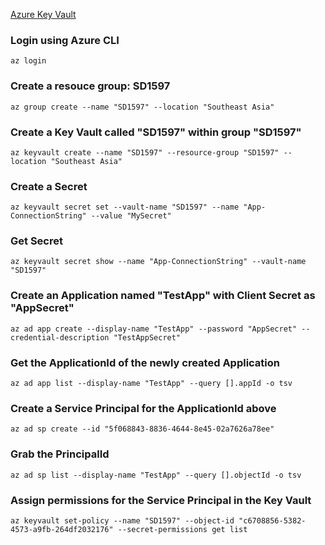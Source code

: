 [Azure Key Vault](https://docs.microsoft.com/en-us/azure/key-vault/key-vault-overview)

### Login using Azure CLI
```
az login
```
### Create a resouce group: SD1597
```
az group create --name "SD1597" --location "Southeast Asia"
```
### Create a Key Vault called "SD1597" within group "SD1597"
```
az keyvault create --name "SD1597" --resource-group "SD1597" --location "Southeast Asia"
```

### Create a Secret
```
az keyvault secret set --vault-name "SD1597" --name "App-ConnectionString" --value "MySecret"
```
### Get Secret
```
az keyvault secret show --name "App-ConnectionString" --vault-name "SD1597"
```

### Create an Application named "TestApp" with Client Secret as "AppSecret"
```
az ad app create --display-name "TestApp" --password "AppSecret" --credential-description "TestAppSecret"
```

### Get the ApplicationId of the newly created Application
```
az ad app list --display-name "TestApp" --query [].appId -o tsv
```

### Create a Service Principal for the ApplicationId above
```
az ad sp create --id "5f068843-8836-4644-8e45-02a7626a78ee"
```

### Grab the PrincipalId
```
az ad sp list --display-name "TestApp" --query [].objectId -o tsv
```

### Assign permissions for the Service Principal in the Key Vault
```
az keyvault set-policy --name "SD1597" --object-id "c6708856-5382-4573-a9fb-264df2032176" --secret-permissions get list
```
